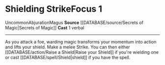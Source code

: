 ﻿---
actions: '[one-action]'
area: null
bloodline: null
component:
- Verbal
cost: null
deity: null
domain: null
duration: null
element: null
heighten: null
heighten_level: '1'
id: '1041'
lesson: null
level: '1'
mystery: null
name: Shielding Strike
patron_theme: null
range: null
rarity: Uncommon
requirement: null
rus_type_level: null
saving_throw: null
school: Abjuration
source: '[[DATABASE/source/Secrets of Magic|Secrets of Magic]]'
target: null
tradition: null
trait:
- '[[DATABASE/trait/Abjuration|Abjuration]]'
- '[[DATABASE/trait/Magus|Magus]]'
- '[[DATABASE/trait/Uncommon|Uncommon]]'
trigger: null
type: Focus

---
# Shielding Strike<span class="item-type">Focus 1</span>

<span class="trait-uncommon item-trait">Uncommon</span><span class="item-trait">Abjuration</span><span class="item-trait">Magus</span>
**Source** [[DATABASE/source/Secrets of Magic|Secrets of Magic]] 
**Cast** <span class="action-icon">1</span> verbal

---
As you attack a foe, warding magic transforms your momentum into action and lifts your shield. Make a melee Strike. You can then either [[DATABASE/action/Raise a Shield|Raise your Shield]] if you're wielding one or cast [[DATABASE/spell/Shield|shield]] if you have the spell.